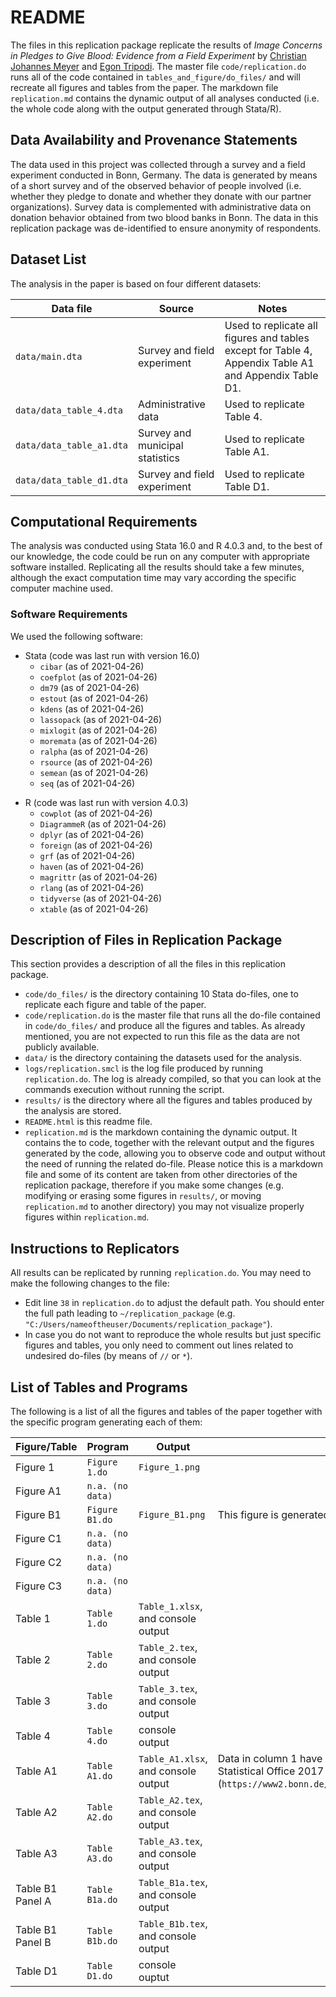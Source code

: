 # README

The files in this replication package replicate the results of <i>Image Concerns in Pledges to Give Blood: Evidence from a Field Experiment</i> by [Christian Johannes Meyer](https://www.chrmeyer.com) and [Egon Tripodi](https://www.egontripodi.com). The master file <code>code/replication.do</code> runs all of the code contained in <code>tables_and_figure/do_files/</code> and will recreate all figures and tables from the paper. The markdown file <code>replication.md</code> contains the dynamic output of all analyses conducted (i.e. the whole code along with the output generated through Stata/R).


## Data Availability and Provenance Statements

The data used in this project was collected through a survey and a field experiment conducted in Bonn, Germany. The data is generated by means of a short survey and of the observed behavior of people involved (i.e. whether they pledge to donate and whether they donate with our partner organizations). Survey data is complemented with administrative data on donation behavior obtained from two blood banks in Bonn. The data in this replication package was de-identified to ensure anonymity of respondents. 

## Dataset List

The analysis in the paper is based on four different datasets:
<table style="text-align:left">
<thead style="text-align:center">
<tr class="header">
<th>Data file</th>
<th>Source</th>
<th>Notes</th>
</tr>
</thead>
<tbody>
<tr class="odd">
<td><code>data/main.dta</code></td>
<td>Survey and field experiment</td>
<td>Used to replicate all figures and tables except for Table 4, Appendix Table A1 and Appendix Table D1.</td>
</tr>
<tr class="even">
<td><code>data/data_table_4.dta</code></td>
<td>Administrative data</td>
<td>Used to replicate Table 4.</td>
</tr>
<tr class="even">
<td><code>data/data_table_a1.dta</code></td>
<td>Survey and municipal statistics</td>
<td>Used to replicate Table A1.</td>
</tr>
<tr class="odd">
<td><code>data/data_table_d1.dta</code></td>
<td>Survey and field experiment</td>
<td>Used to replicate Table D1.</td>
</tr>
</tbody>
</table>


## Computational Requirements

The analysis was conducted using Stata 16.0 and R 4.0.3 and, to the best of our knowledge, the code could be run on any computer with appropriate software installed. Replicating all the results should take a few minutes, although the exact computation time may vary according the specific computer machine used.</p>


### Software Requirements


<p>We used the following software:</p>
<ul>
<li>Stata (code was last run with version 16.0)
<ul>
<li><code>cibar</code> (as of 2021-04-26)</li>
<li><code>coefplot</code> (as of 2021-04-26)</li>
<li><code>dm79</code> (as of 2021-04-26)</li>
<li><code>estout</code> (as of 2021-04-26)</li>
<li><code>kdens</code> (as of 2021-04-26)</li>
<li><code>lassopack</code> (as of 2021-04-26)</li>
<li><code>mixlogit</code> (as of 2021-04-26)</li>
<li><code>moremata</code> (as of 2021-04-26)</li>
<li><code>ralpha</code> (as of 2021-04-26)</li>
<li><code>rsource</code> (as of 2021-04-26)</li>
<li><code>semean</code> (as of 2021-04-26)</li>
<li><code>seq</code> (as of 2021-04-26)</li>
</ul></li>
</ul>
<ul>
<li>R (code was last run with version 4.0.3)
<ul>
<li><code>cowplot</code> (as of 2021-04-26)</li>
<li><code>DiagrammeR</code> (as of 2021-04-26)</li>
<li><code>dplyr</code> (as of 2021-04-26)</li>
<li><code>foreign</code> (as of 2021-04-26)</li>
<li><code>grf</code> (as of 2021-04-26)</li>
<li><code>haven</code> (as of 2021-04-26)</li>
<li><code>magrittr</code> (as of 2021-04-26)</li>
<li><code>rlang</code> (as of 2021-04-26)</li>
<li><code>tidyverse</code> (as of 2021-04-26)</li>
<li><code>xtable</code> (as of 2021-04-26)</li>
</ul></li>
</ul>

## Description of Files in Replication Package

<p>This section provides a description of all the files in this replication package.</p>
<ul>
<li><code>code/do_files/</code> is the directory containing 10 Stata do-files, one to replicate each figure and table of the paper.</li>
<li><code>code/replication.do</code> is the master file that runs all the do-file contained in <code>code/do_files/</code> and produce all the figures and tables. As already mentioned, you are not expected to run this file as the data are not publicly available.</li>
<li><code>data/</code> is the directory containing the datasets used for the analysis.</li>
<li><code>logs/replication.smcl</code> is the log file produced by running <code>replication.do</code>. The log is already compiled, so that you can look at the commands execution without running the script.</li>
<li><code>results/</code> is the directory where all the figures and tables produced by the analysis are stored.</li>
<li><code>README.html</code> is this readme file.</li>
<li><code>replication.md</code> is the markdown containing the dynamic output. It contains the to code, together with the relevant output and the figures generated by the code, allowing you to observe code and output without the need of running the related do-file. Please notice this is a markdown file and some of its content are taken from other directories of the replication package, therefore if you make some changes (e.g. modifying or erasing some figures in <code>results/</code>, or moving <code>replication.md</code> to another directory) you may not visualize properly figures within <code>replication.md</code>.</li>
</ul>


## Instructions to Replicators


<p>All results can be replicated by running <code>replication.do</code>. You may need to make the following changes to the file:</p>
<ul>
<li>Edit line <code>38</code> in <code>replication.do</code> to adjust the default path. You should enter the full path leading to <code>~/replication_package</code> (e.g. <code>"C:/Users/nameoftheuser/Documents/replication_package"</code>).</li>
<li>In case you do not want to reproduce the whole results but just specific figures and tables, you only need to comment out lines related to undesired do-files (by means of <code>//</code> or <code>*</code>).</li>
</ul>


## List of Tables and Programs

The following is a list of all the figures and tables of the paper together with the specific program generating each of them:

<table style="text-align:left">
<thead style="text-align:center">
<tr class="header">
<th>Figure/Table</th>
<th>Program</th>
<th>Output</th>
<th>Note</th>
</tr>
</thead>
<tbody>
<tr class="odd">
<td>Figure 1</td>
<td><code>Figure 1.do</code></td>
<td><code>Figure_1.png</code></td>
<td></td>
</tr>
<tr class="even">
<td>Figure A1</td>
<td><code>n.a. (no data)</code></td>
<td><code></code></td>
<td></td>
</tr>
<tr class="odd">
<td>Figure B1</td>
<td><code>Figure B1.do</code></td>
<td><code>Figure_B1.png</code></td>
<td>This figure is generated using R, Stata is only used to run the R commands.</td>
</tr>
<tr class="even">
<td>Figure C1</td>
<td><code>n.a. (no data)</code></td>
<td><code></code></td>
<td></td>
</tr>
<tr class="odd">
<td>Figure C2</td>
<td><code>n.a. (no data)</code></td>
<td><code></code></td>
<td></td>
</tr>
<tr class="even">
<td>Figure C3</td>
<td><code>n.a. (no data)</code></td>
<td><code></code></td>
<td></td>
</tr>
<tr class="odd">
<td>Table 1</td>
<td><code>Table 1.do</code></td>
<td><code>Table_1.xlsx</code>,<br/> and console output</td>
<td></td>
</tr>
<tr class="even">
<td>Table 2</td>
<td><code>Table 2.do</code></td>
<td><code>Table_2.tex</code>,<br/> and console output</td>
<td></td>
</tr>
<tr class="odd">
<td>Table 3</td>
<td><code>Table 3.do</code></td>
<td><code>Table_3.tex</code>,<br/> and console output</td>
<td></td>
</tr>
<tr class="even">
<td>Table 4</td>
<td><code>Table 4.do</code></td>
<td>console output</td>
<td></td>
</tr>
<tr class="odd">
<td>Table A1</td>
<td><code>Table A1.do</code></td>
<td><code>Table_A1.xlsx</code>,<br/> and console output</td>
<td>Data in column 1 have been taken directly from Bonn City Government Statistical Office 2017 population statistics (<code>https://www2.bonn.de/statistik/dl/ews/Bevoelkerungsstatistik2017.pdf</code>)</td>
</tr>
<tr class="even">
<td>Table A2</td>
<td><code>Table A2.do</code></td>
<td><code>Table_A2.tex</code>,<br/> and console output</td>
<td></td>
</tr>
<tr class="odd">
<td>Table A3</td>
<td><code>Table A3.do</code></td>
<td><code>Table_A3.tex</code>,<br/> and console output</td>
<td></td>
</tr>
<tr class="odd">
<td>Table B1 Panel A</td>
<td><code>Table B1a.do</code></td>
<td><code>Table_B1a.tex</code>,<br/> and console output</td>
<td></td>
</tr>
<tr class="odd">
<td>Table B1 Panel B</td>
<td><code>Table B1b.do</code></td>
<td><code>Table_B1b.tex</code>,<br/> and console output</td>
<td></td>
</tr>
<tr class="even">
<td>Table D1</td>
<td><code>Table D1.do</code></td>
<td>console ouptut</td>
<td></td>
</tr>
</tbody>
</table>
